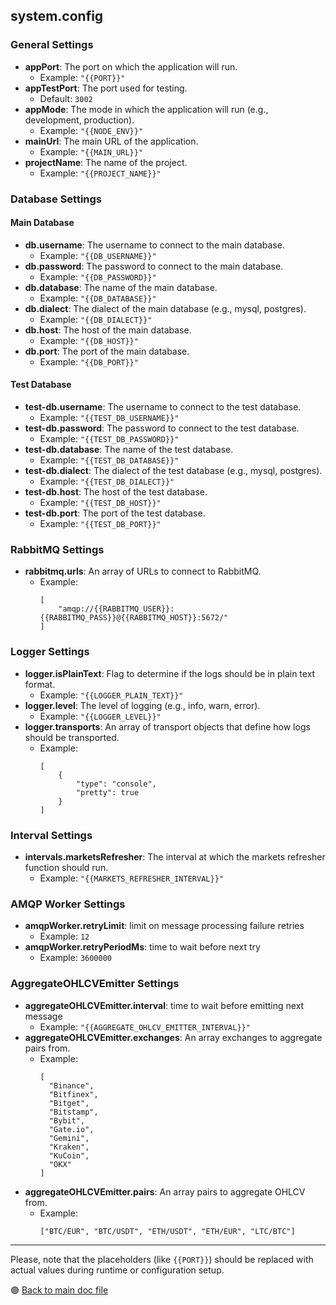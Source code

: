 ## system.config

### General Settings

- **appPort**: The port on which the application will run. 
  - Example: `"{{PORT}}"`
- **appTestPort**: The port used for testing. 
  - Default: `3002`
- **appMode**: The mode in which the application will run (e.g., development, production). 
  - Example: `"{{NODE_ENV}}"`
- **mainUrl**: The main URL of the application. 
  - Example: `"{{MAIN_URL}}"`
- **projectName**: The name of the project. 
  - Example: `"{{PROJECT_NAME}}"`

### Database Settings

#### Main Database

- **db.username**: The username to connect to the main database. 
  - Example: `"{{DB_USERNAME}}"`
- **db.password**: The password to connect to the main database. 
  - Example: `"{{DB_PASSWORD}}"`
- **db.database**: The name of the main database. 
  - Example: `"{{DB_DATABASE}}"`
- **db.dialect**: The dialect of the main database (e.g., mysql, postgres). 
  - Example: `"{{DB_DIALECT}}"`
- **db.host**: The host of the main database. 
  - Example: `"{{DB_HOST}}"`
- **db.port**: The port of the main database. 
  - Example: `"{{DB_PORT}}"`

#### Test Database

- **test-db.username**: The username to connect to the test database. 
  - Example: `"{{TEST_DB_USERNAME}}"`
- **test-db.password**: The password to connect to the test database. 
  - Example: `"{{TEST_DB_PASSWORD}}"`
- **test-db.database**: The name of the test database. 
  - Example: `"{{TEST_DB_DATABASE}}"`
- **test-db.dialect**: The dialect of the test database (e.g., mysql, postgres). 
  - Example: `"{{TEST_DB_DIALECT}}"`
- **test-db.host**: The host of the test database. 
  - Example: `"{{TEST_DB_HOST}}"`
- **test-db.port**: The port of the test database. 
  - Example: `"{{TEST_DB_PORT}}"`

### RabbitMQ Settings

- **rabbitmq.urls**: An array of URLs to connect to RabbitMQ. 
  - Example: 
    ```
    [
        "amqp://{{RABBITMQ_USER}}:{{RABBITMQ_PASS}}@{{RABBITMQ_HOST}}:5672/"
    ]
    ```

### Logger Settings

- **logger.isPlainText**: Flag to determine if the logs should be in plain text format. 
  - Example: `"{{LOGGER_PLAIN_TEXT}}"`
- **logger.level**: The level of logging (e.g., info, warn, error). 
  - Example: `"{{LOGGER_LEVEL}}"`
- **logger.transports**: An array of transport objects that define how logs should be transported. 
  - Example: 
    ```
    [
        {
            "type": "console",
            "pretty": true
        }
    ]
    ```

### Interval Settings

- **intervals.marketsRefresher**: The interval at which the markets refresher function should run. 
  - Example: `"{{MARKETS_REFRESHER_INTERVAL}}"`

### AMQP Worker Settings

- **amqpWorker.retryLimit**: limit on message processing failure retries 
  - Example: `12`
- **amqpWorker.retryPeriodMs**: time to wait before next try 
  - Example: `3600000`

### AggregateOHLCVEmitter Settings

- **aggregateOHLCVEmitter.interval**: time to wait before emitting next message
  - Example: `"{{AGGREGATE_OHLCV_EMITTER_INTERVAL}}"`
- **aggregateOHLCVEmitter.exchanges**: An array exchanges to aggregate pairs from. 
  - Example: 
    ```
    [
      "Binance",
      "Bitfinex",
      "Bitget",
      "Bitstamp",
      "Bybit",
      "Gate.io",
      "Gemini",
      "Kraken",
      "KuCoin",
      "OKX"
    ]
    ```
- **aggregateOHLCVEmitter.pairs**: An array pairs to aggregate OHLCV from. 
  - Example: 
    ```
    ["BTC/EUR", "BTC/USDT", "ETH/USDT", "ETH/EUR", "LTC/BTC"]
    ```

---

Please, note that the placeholders (like `{{PORT}}`) should be replaced with actual values during runtime or configuration setup.

 🟣 [Back to main doc file](../../README.md)
